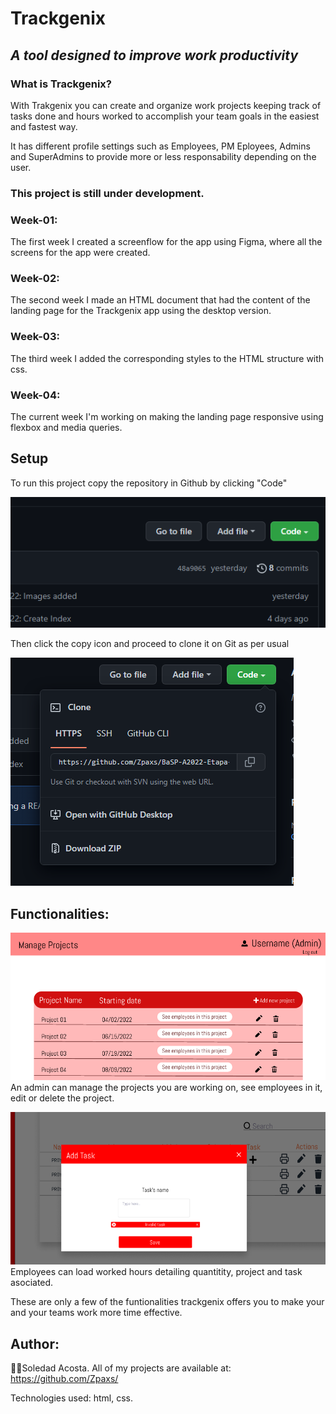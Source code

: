 # Trackgenix

## _A tool designed to improve work productivity_

### **What is Trackgenix?**

With Trakgenix you can create and organize work projects keeping track of tasks done and hours worked to accomplish your team goals in the easiest and fastest way.

It has different profile settings such as Employees, PM Eployees, Admins and SuperAdmins to provide more or less responsability depending on the user.

### This project is still under development.

### Week-01:

The first week I created a screenflow for the app using Figma, where all the screens for the app were created.

### Week-02:

The second week I made an HTML document that had the content of the landing page for the Trackgenix app using the desktop version.

### Week-03:

The third week I added the corresponding styles to the HTML structure with css.

### Week-04:

The current week I'm working on making the landing page responsive using flexbox and media queries.

## Setup

To run this project copy the repository in Github by clicking "Code"

![Tutorial Github Repo](https://github.com/Zpaxs/BaSP-A2022-Etapa-1/blob/main/Semana-02/assets/README.png?raw=true)

Then click the copy icon and proceed to clone it on Git as per usual

![Tutorial Github Repo](https://github.com/Zpaxs/BaSP-A2022-Etapa-1/blob/main/Semana-02/assets/READMETuto.png?raw=true)

## Functionalities:

![Tutorial App](https://github.com/Zpaxs/BaSP-A2022-Etapa-1/blob/main/Semana-02/assets/Howtouse.png?raw=true)
An admin can manage the projects you are working on, see employees in it, edit or delete the project.

![Tutorial App](https://github.com/Zpaxs/BaSP-A2022-Etapa-1/blob/main/Semana-02/assets/Howtouse2.png?raw=true)
Employees can load worked hours detailing quantitity, project and task asociated.

These are only a few of the funtionalities trackgenix offers you to make your and your teams work more time effective.

## Author:

👨‍💻Soledad Acosta. All of my projects are available at: https://github.com/Zpaxs/

Technologies used: html, css.
